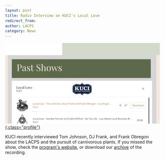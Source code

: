```yaml
---
layout: post
title: Radio Interview on KUCI's Local Love
redirect_from:
author: LACPS
category: News
---
```


[![KUCI Local Love LACPS interview screenshot](/assets/images/pages/kuci-local-love-lacps-radio-interview-screenshot.jpg){:class="profile"}](https://mkostrow.wixsite.com/locallocekuci/shows)

KUCI recently interviewed Tom Johnson, DJ Frank, and Frank Obregon about the LACPS and the pursuit of carnivorous plants. If you missed the show, check the [program's website](https://mkostrow.wixsite.com/locallocekuci/shows), or download our [archive](/assets/files/kuci-local-love-lacps-interview.mp3) of the recording.

